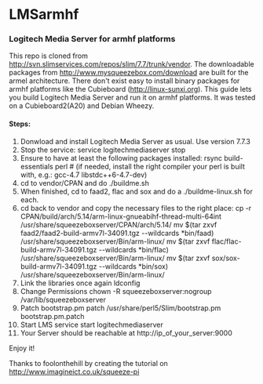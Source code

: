 # LMSarmhf

### Logitech Media Server for armhf platforms

This repo is cloned from http://svn.slimservices.com/repos/slim/7.7/trunk/vendor.
The downloadable packages from http://www.mysqueezebox.com/download are built for the armel architecture.
There don't exist easy to install binary packages for armhf platforms like the Cubieboard (http://linux-sunxi.org).
This guide lets you build Logitech Media Server and run it on armhf platforms. It was tested on a Cubieboard2(A20) and Debian Wheezy.

#### Steps:

1. Donwload and install Logitech Media Server as usual. Use version 7.7.3
2. Stop the service:
    service logitechmediaserver stop
3. Ensure to have at least the following packages installed:
    rsync build-essentials perl # (if needed, install the right compiler your perl is built with, e.g.: gcc-4.7 libstdc++6-4.7-dev)
4. cd to vendor/CPAN and do
    ./buildme.sh
5. When finished, cd to faad2, flac and sox and do a
    ./buildme-linux.sh for each.
6. cd back to vendor and copy the necessary files to the right place:
    cp -r CPAN/build/arch/5.14/arm-linux-gnueabihf-thread-multi-64int /usr/share/squeezeboxserver/CPAN/arch/5.14/
    mv $(tar zxvf faad2/faad2-build-armv7l-34091.tgz --wildcards *bin/faad) /usr/share/squeezeboxserver/Bin/arm-linux/
    mv $(tar zxvf flac/flac-build-armv7l-34091.tgz --wildcards *bin/flac) /usr/share/squeezeboxserver/Bin/arm-linux/
    mv $(tar zxvf sox/sox-build-armv7l-34091.tgz --wildcards *bin/sox) /usr/share/squeezeboxserver/Bin/arm-linux/
7. Link the libraries once again
    ldconfig
8. Change Permissions
    chown -R squeezeboxserver:nogroup /var/lib/squeezeboxserver
9. Patch bootstrap.pm
    patch /usr/share/perl5/Slim/bootstrap.pm bootstrap.pm.patch
10. Start LMS
    service start logitechmediaserver
11. Your Server should be reachable at http://ip_of_your_server:9000

Enjoy it!

Thanks to foolonthehill by creating the tutorial on http://www.imagineict.co.uk/squeeze-pi
